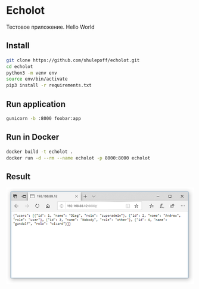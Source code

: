 # Echolot
Тестовое приложение. Hello World

## Install
```bash
git clone https://github.com/shulepoff/echolot.git
cd echolot
python3 -m venv env 
source env/bin/activate
pip3 install -r requirements.txt
```
## Run application
```bash
gunicorn -b :8000 foobar:app
```
## Run in Docker
```bash
docker build -t echolot .
docker run -d --rm --name echolot -p 8000:8000 echolot
```

## Result 
![Screenshot](/assets/result.png)
